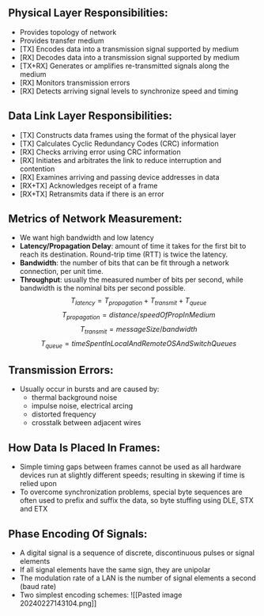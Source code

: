 ## Physical Layer Responsibilities:
- Provides topology of network
- Provides transfer medium
- [TX] Encodes data into a transmission signal supported by medium
- [RX] Decodes data into a transmission signal supported by medium
- [TX+RX] Generates or amplifies re-transmitted signals along the medium
- [RX] Monitors transmission errors
- [RX] Detects arriving signal levels to synchronize speed and timing

## Data Link Layer Responsibilities:
- [TX] Constructs data frames using the format of the physical layer
- [TX] Calculates Cyclic Redundancy Codes (CRC) information
- [RX] Checks arriving error using CRC information 
- [RX] Initiates and arbitrates the link to reduce interruption and contention
- [RX] Examines arriving and passing device addresses in data
- [RX+TX] Acknowledges receipt of a frame
- [RX+TX] Retransmits data if there is an error

## Metrics of Network Measurement:
- We want high bandwidth and low latency
- **Latency/Propagation Delay**: amount of time it takes for the first bit to reach its destination. Round-trip time (RTT) is twice the latency. 
- **Bandwidth**: the number of bits that can be fit through a network connection, per unit time.
- **Throughput**: usually the measured number of bits per second, while bandwidth is the nominal bits per second possible. 
$$
T_{latency} = T_{propagation} + T_{transmit} + T_{queue}
$$
$$
T_{propagation} = distance/speedOfPropInMedium
$$
$$
T_{transmit} = messageSize/bandwidth
$$
$$
T_{queue} = timeSpentInLocalAndRemoteOSAndSwitchQueues
$$

## Transmission Errors:
- Usually occur in bursts and are caused by:
	- thermal background noise
	- impulse noise, electrical arcing
	- distorted frequency
	- crosstalk between adjacent wires

## How Data Is Placed In Frames:
- Simple timing gaps between frames cannot be used as all hardware devices run at slightly different speeds; resulting in skewing if time is relied upon
- To overcome synchronization problems, special byte sequences are often used to prefix and suffix the data, so byte stuffing using DLE, STX and ETX

## Phase Encoding Of Signals:
- A digital signal is a sequence of discrete, discontinuous pulses or signal elements
- If all signal elements have the same sign, they are unipolar
- The modulation rate of a LAN is the number of signal elements a second (baud rate)
- Two simplest encoding schemes:
![[Pasted image 20240227143104.png]]

